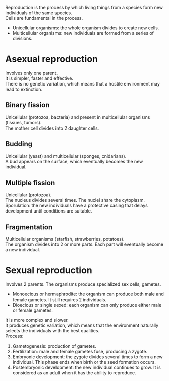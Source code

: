 Reproduction is the process by which living things from a species form new individuals of the same species.  
Cells are fundamental in the process.
- Unicellular organisms: the whole organism divides to create new cells.
- Multicellular organisms: new individuals are formed from a series of divisions.

# Asexual reproduction
Involves only one parent.  
It is simpler, faster and effective.  
There is no genetic variation, which means that a hostile environment may lead to extinction.

## Binary fission
Unicellular (protozoa, bacteria) and present in multicellular organisms (tissues, tumors).  
The mother cell divides into 2 daughter cells.

## Budding
Unicellular (yeast) and multicellular (sponges, cnidarians).  
A bud appears on the surface, which eventually becomes the new individual.

## Multiple fission
Unicellular (protozoa).  
The nucleus divides several times. The nuclei share the cytoplasm.  
Sporulation: the new individuals have a protective casing that delays development until conditions are suitable.

## Fragmentation
Multicellular organisms (starfish, strawberries, potatoes).  
The organism divides into 2 or more parts. Each part will eventually become a new individual.

# Sexual reproduction
Involves 2 parents. The organisms produce specialized sex cells, gametes.
- Monoecious or hermaphrodite: the organism can produce both male and female gametes. It still requires 2 individuals.
- Dioecious or single sexed: each organism can only produce either male or female gametes.

It is more complex and slower.  
It produces genetic variation, which means that the environment naturally selects the individuals with the best qualities.  
Process:
1. Gametogenesis: production of gametes.
2. Fertilization: male and female gametes fuse, producing a zygote.
3. Embryonic development: the zygote divides several times to form a new individual. This phase ends when birth or the seed formation occurs.
4. Postembryonic development: the new individual continues to grow. It is considered as an adult when it has the ability to reproduce.
